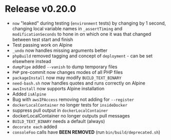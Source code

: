 # Release v0.20.0

- `now` "leaked" during testing (`environment` tests) by changing by 1 second, changing local variable names in `_assertTiming` and `modificationSeconds` to hone in on which one it was that changed between test start and finish
- Test passing work on Alpine
- `_undo` now handles missing arguments better
- `phpBuild` removed tagging and concept of `deployment` - can be set elsewhere instead
- `dumpPipe` added `--vanish` to dump temporary files
- `PHP` pre-commit now changes modes of all PHP files
- `packageInstall` now may modify `BUILD_TEXT_BINARY`
- `need-bash.sh` now handles quotes and runs correctly on Alpine
- `awsInstall` now supports Alpine installation
- Added `isAlpine`
- Bug with `awsIPAccess` removing not adding for `--register`
- `dockerLocalContainer` no longer tests for `insideDocker`
- suppress pull output in `dockerLocalContainer`
- dockerLocalContainer no longer outputs pull messages
- `BUILD_TEXT_BINARY` needs a default (always)
- `decorate each` added 
- `consoleFoo` calls have **BEEN REMOVED** (run `bin/build/deprecated.sh`)

